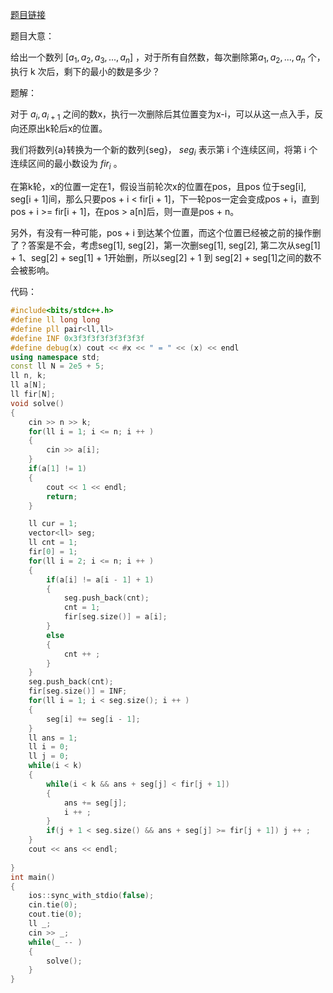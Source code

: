 [题目链接](https://codeforces.com/contest/1852/problem/A)

题目大意：

给出一个数列 $[a_1, a_2, a_3, ... ,a_n]$ ，对于所有自然数，每次删除第$a_1, a_2, ... , a_n$ 个，执行 k 次后，剩下的最小的数是多少？

题解：

对于 $a_i, a_{i + 1}$ 之间的数x，执行一次删除后其位置变为x-i，可以从这一点入手，反向还原出k轮后x的位置。

我们将数列{a}转换为一个新的数列{seg}， $seg_i$ 表示第 i 个连续区间，将第 i 个连续区间的最小数设为 $fir_i$ 。

在第k轮，x的位置一定在1，假设当前轮次x的位置在pos，且pos 位于seg[i], seg[i + 1]间，那么只要pos + i < fir[i + 1]，下一轮pos一定会变成pos + i，直到pos + i >= fir[i + 1]，在pos > a[n]后，则一直是pos + n。

另外，有没有一种可能，pos + i 到达某个位置，而这个位置已经被之前的操作删了？答案是不会，考虑seg[1], seg[2]，第一次删seg[1], seg[2], 第二次从seg[1] + 1、seg[2] + seg[1] + 1开始删，所以seg[2] + 1 到 seg[2] + seg[1]之间的数不会被影响。

代码：

```c++
#include<bits/stdc++.h>
#define ll long long
#define pll pair<ll,ll>
#define INF 0x3f3f3f3f3f3f3f3f
#define debug(x) cout << #x << " = " << (x) << endl
using namespace std;
const ll N = 2e5 + 5;
ll n, k;
ll a[N];
ll fir[N];
void solve()
{
	cin >> n >> k;
	for(ll i = 1; i <= n; i ++ )
	{
		cin >> a[i];
	}
	if(a[1] != 1)
	{
		cout << 1 << endl;
		return;
	}

	ll cur = 1;
	vector<ll> seg;
	ll cnt = 1;
	fir[0] = 1;
	for(ll i = 2; i <= n; i ++ )
	{
		if(a[i] != a[i - 1] + 1)
		{
			seg.push_back(cnt);
			cnt = 1;
			fir[seg.size()] = a[i];
		}
		else
		{
			cnt ++ ;
		}
	}
	seg.push_back(cnt);
	fir[seg.size()] = INF;
	for(ll i = 1; i < seg.size(); i ++ )
	{
		seg[i] += seg[i - 1];
	}
	ll ans = 1;
	ll i = 0;
	ll j = 0;
	while(i < k)
	{
		while(i < k && ans + seg[j] < fir[j + 1])
		{
			ans += seg[j];
			i ++ ;
		}
		if(j + 1 < seg.size() && ans + seg[j] >= fir[j + 1]) j ++ ;
	}
	cout << ans << endl;
	
}
int main()
{
	ios::sync_with_stdio(false);
	cin.tie(0);
	cout.tie(0);
	ll _;
	cin >> _;
	while(_ -- )
	{
		solve();
	}
}
```

